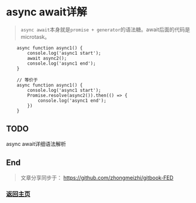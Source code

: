 # async await详解

> `async await`本身就是`promise + generator`的语法糖。await后面的代码是microtask。

```
    async function async1() {
        console.log('async1 start');
        await async2();
        console.log('async1 end');
    }

    // 等价于
    async function async1() {
        console.log('async1 start');
        Promise.resolve(async2()).then(() => {
            console.log('async1 end');
        })
    }
```

## TODO
async await详细语法解析

## End

> 文章分享同步于： https://github.com/zhongmeizhi/gitbook-FED

### [返回主页](/README.md)